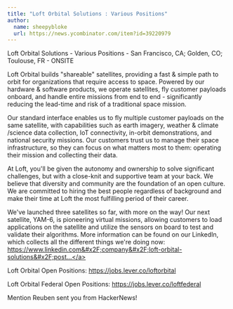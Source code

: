 ```yaml
---
title: "Loft Orbital Solutions : Various Positions"
author:
  name: sheepybloke
  url: https://news.ycombinator.com/item?id=39220979
---
```

Loft Orbital Solutions - Various Positions - San Francisco, CA; Golden, CO; Toulouse, FR - ONSITE

Loft Orbital builds &quot;shareable&quot; satellites, providing a fast &amp; simple path to orbit for organizations that require access to space. Powered by our hardware &amp; software products, we operate satellites, fly customer payloads onboard, and handle entire missions from end to end - significantly reducing the lead-time and risk of a traditional space mission.

Our standard interface enables us to fly multiple customer payloads on the same satellite, with capabilities such as earth imagery, weather &amp; climate &#x2F;science data collection, IoT connectivity, in-orbit demonstrations, and national security missions. Our customers trust us to manage their space infrastructure, so they can focus on what matters most to them: operating their mission and collecting their data.

At Loft, you&#x27;ll be given the autonomy and ownership to solve significant challenges, but with a close-knit and supportive team at your back. We believe that diversity and community are the foundation of an open culture. We are committed to hiring the best people regardless of background and make their time at Loft the most fulfilling period of their career.

We&#x27;ve launched three satellites so far, with more on the way! Our next satellite, YAM-6, is pioneering virtual missions, allowing customers to load applications on the satellite and utilize the sensors on board to test and validate their algorithms. More information can be found on our LinkedIn, which collects all the different things we&#x27;re doing now: <a href="https:&#x2F;&#x2F;www.linkedin.com&#x2F;company&#x2F;loft-orbital-solutions&#x2F;posts&#x2F;?feedView=all" rel="nofollow">https:&#x2F;&#x2F;www.linkedin.com&#x2F;company&#x2F;loft-orbital-solutions&#x2F;post...</a>

Loft Orbital Open Positions: <a href="https:&#x2F;&#x2F;jobs.lever.co&#x2F;loftorbital" rel="nofollow">https:&#x2F;&#x2F;jobs.lever.co&#x2F;loftorbital</a>

Loft Orbital Federal Open Positions: <a href="https:&#x2F;&#x2F;jobs.lever.co&#x2F;loftfederal" rel="nofollow">https:&#x2F;&#x2F;jobs.lever.co&#x2F;loftfederal</a>

Mention Reuben sent you from HackerNews!
